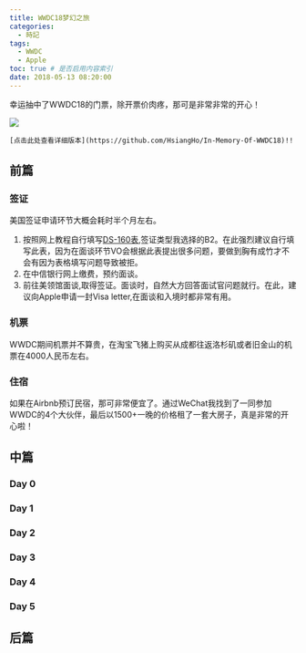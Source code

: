 ```yaml
---
title: WWDC18梦幻之旅
categories:
  - 時記
tags:
  - WWDC
  - Apple
toc: true # 是否启用内容索引
date: 2018-05-13 08:20:00
---
```


幸运抽中了WWDC18的门票，除开票价肉疼，那可是非常非常的开心！ 
   
![](/wwdc18.png)  
```
[点击此处查看详细版本](https://github.com/HsiangHo/In-Memory-Of-WWDC18)!!
```

## 前篇
### 签证
美国签证申请环节大概会耗时半个月左右。 
1. 按照网上教程自行填写[DS-160表](https://ceac.state.gov/genniv/),签证类型我选择的B2。在此强烈建议自行填写此表，因为在面谈环节VO会根据此表提出很多问题，要做到胸有成竹才不会有因为表格填写问题导致被拒。
2. 在中信银行网上缴费，预约面谈。
3. 前往美领馆面谈,取得签证。面谈时，自然大方回答面试官问题就行。在此，建议向Apple申请一封Visa letter,在面谈和入境时都非常有用。
### 机票
WWDC期间机票并不算贵，在淘宝飞猪上购买从成都往返洛杉矶或者旧金山的机票在4000人民币左右。
### 住宿
如果在Airbnb预订民宿，那可非常便宜了。通过WeChat我找到了一同参加WWDC的4个大伙伴，最后以1500+一晚的价格租了一套大房子，真是非常的开心啦！

## 中篇
### Day 0

### Day 1

### Day 2

### Day 3

### Day 4

### Day 5

## 后篇

